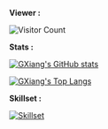 


**Viewer :**

![Visitor Count](https://profile-counter.glitch.me/GXiang314/count.svg)

**Stats :**

[![GXiang's GitHub stats](https://github-readme-stats-cbpjynaig-gxiang314.vercel.app/api?username=GXiang314&show_icons=true&theme=radical&count_private=true)](#)

[![GXiang's Top Langs](https://github-readme-stats-cbpjynaig-gxiang314.vercel.app/api/top-langs?username=GXiang314&langs_count=8&layout=compact&theme=radical&hide=html,scss,stylus,blade,jupyter%20notebook,css,shell,batchfile,dockerfile,hack,json,example,lock&hide_progress=true)](#)

**Skillset :**

[![Skillset](https://skillicons.dev/icons?i=nestjs,vue,express,flask,laravel,dotnet,spring,prisma,sequelize,tailwind,pinia,cs,ts,js,py,java,php,postman,jest,nginx,docker,kubernetes,aws,gcp,mysql,postgres,redis,pnpm&perline=7)](https://skillicons.dev)


<!--
**GXiang314/GXiang314** is a ✨ _special_ ✨ repository because its `README.md` (this file) appears on your GitHub profile.

Here are some ideas to get you started:

- 🔭 I’m currently working on ...
- 🌱 I’m currently learning ...
- 👯 I’m looking to collaborate on ...
- 🤔 I’m looking for help with ...
- 💬 Ask me about ...
- 📫 How to reach me: ...
- 😄 Pronouns: ...
- ⚡ Fun fact: ...
-->
